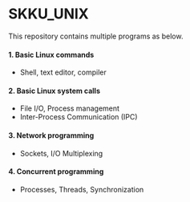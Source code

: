 # SKKU_UNIX
This repository contains multiple programs as below.
#### 1. Basic Linux commands
 - Shell, text editor, compiler
#### 2. Basic Linux system calls
- File I/O, Process management
- Inter-Process Communication (IPC)
#### 3. Network programming
- Sockets, I/O Multiplexing
#### 4. Concurrent programming
- Processes, Threads, Synchronization
